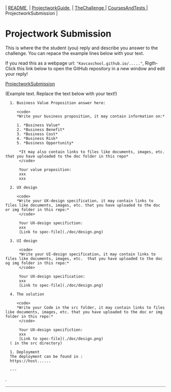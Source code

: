 | [README ](README.md) | [ProjectworkGuide ](ProjectworkGuide.md) | [TheChallenge ](TheChallenge.md) | [CoursesAndTests ](CoursesAndTests.md) | ProjectworkSubmission |

# Projectwork Submission

This is where the the student (you) reply and describe you answer to the challenge.
You can repace the example lines below with your text.

If you read this as a webpage url: 
``` "Kavcaschool.github.io/....." ```, Rigth-Click this link below to open the GitHub repository in a new window and edit your reply!  

[ProjectworkSubmission](https://github.com/KavcaSchool/pw-template/edit/main/ProjectworkSubmission.md) 

(Example text. Replace the text below with your text!)

      1. Business Value Proposition answer here:

         <code>
         *Write your business proposition, it may contain information on:*

         1. *Business Value*
         2. *Business Benefit*
         3. *Business Cost*
         4. *Business Risk*
         5. *Business Opportunity*

          *It may also contain links to files like documents, images, etc. that you have uploaded to the doc folder in this repo*
          </code>

          Your value proposition:  
          xxx  
          xxx

      2. UX design

         <code>
         *Write your UX-design specification, it may contain links to files like documents, images, etc. that you have uploaded to the doc or img folder in this repo:*
          </code>

          Your UX-design specifiction:
          xxx  
          [Link to spec-file](./doc/design.png)

      3. UI design

          <code>
          *Write your UI-design specification, it may contain links to files like documents, images, etc.  that you have uploaded to the doc og img folder in this repo:*
          </code>

          Your UX-design specification:
          xxx  
          [Link to spec-file](./doc/design.png)

      4. The solution

         <code>
         *Write your Code in the src folder, it may contain links to files like documents, images, etc. that you have uploaded to the doc or img folder in this repo:*
          </code>

          Your UX-design specifiction:
          xxx  
          [Link to spec-file](./doc/design.png)
      ( in the src directory)

      1. Deployment
      The deployment can be found in :
      https://host......

      ---

.

<hr style="background: gray" /> 

